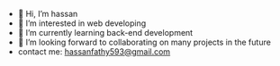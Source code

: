 - 👋 Hi, I’m hassan
- 👀 I’m interested in web developing
- 🌱 I’m currently learning back-end development
- 💞️ I’m looking forward  to collaborating on many projects in the future
- contact me: hassanfathy593@gmail.com

<!---
hassanfathy23/hassanfathy23 is a ✨ special ✨ repository because its `README.md` (this file) appears on your GitHub profile.
You can click the Preview link to take a look at your changes.
--->
